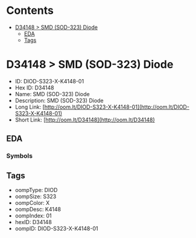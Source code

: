 



Contents
========

* [D34148 > SMD (SOD-323) Diode](#d34148--smd-sod-323-diode)
	* [EDA](#eda)
	* [Tags](#tags)

# D34148 > SMD (SOD-323) Diode

- ID: DIOD-S323-X-K4148-01
- Hex ID: D34148
- Name: SMD (SOD-323) Diode
- Description: SMD (SOD-323) Diode
- Long Link: [http://oom.lt/DIOD-S323-X-K4148-01](http://oom.lt/DIOD-S323-X-K4148-01)
- Short Link: [http://oom.lt/D34148](http://oom.lt/D34148)

## EDA

### Symbols

## Tags

- oompType: DIOD
- oompSize: S323
- oompColor: X
- oompDesc: K4148
- oompIndex: 01
- hexID: D34148
- oompID: DIOD-S323-X-K4148-01
